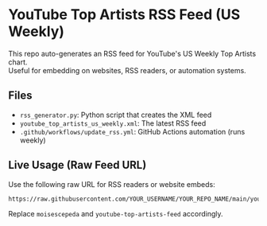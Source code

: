 # YouTube Top Artists RSS Feed (US Weekly)

This repo auto-generates an RSS feed for YouTube's US Weekly Top Artists chart.  
Useful for embedding on websites, RSS readers, or automation systems.

## Files

- `rss_generator.py`: Python script that creates the XML feed
- `youtube_top_artists_us_weekly.xml`: The latest RSS feed
- `.github/workflows/update_rss.yml`: GitHub Actions automation (runs weekly)

## Live Usage (Raw Feed URL)

Use the following raw URL for RSS readers or website embeds:

```
https://raw.githubusercontent.com/YOUR_USERNAME/YOUR_REPO_NAME/main/youtube_top_artists_us_weekly.xml
```

Replace `moisescepeda` and `youtube-top-artists-feed` accordingly.
